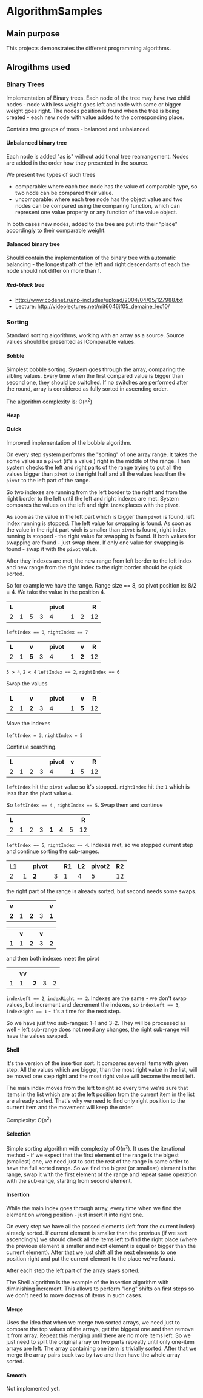 # AlgorithmSamples

## Main purpose

This projects demonstrates the different programming algorithms.

## Alrogithms used

### Binary Trees

Implementation of Binary trees.
Each node of the tree may have two child nodes - node with less weight goes left and
node with same or bigger weight goes right. The nodes position is found when the tree
is being created - each new node with value added to the corresponding place.

Contains two groups of trees - balanced and unbalanced. 

#### Unbalanced binary tree

Each node is added "as is" without additional tree rearrangement. Nodes are added in the order
how they presented in the source.

We present two types of such trees

- comparable: where each tree node has the  value of comparable type, so two node can be compared their value.
- uncomparable: where each tree node has the object value and two nodes can be compared
    using the comparing function, which can represent one value property or any function of
    the value object.

In both cases new nodes, added to the tree are put into their "place" accordingly
to their comparable weight.

#### Balanced binary tree

Should contain the implementation of the binary tree with automatic balancing - 
the longest path of the left and right descendants of each the node should not differ on
more than 1.

##### Red-black tree

- http://www.codenet.ru/np-includes/upload/2004/04/05/127988.txt
- Lecture: http://videolectures.net/mit6046jf05_demaine_lec10/


### Sorting

Standard sorting algorithms, working with an array as a source. Source values should be presented as
IComparable values.

#### Bobble

Simplest bobble sorting.
System goes through the array, comparing the sibling values. Every time when the first compared
value is bigger than second one, they should be switched. If no switches are performed after the
round, array is considered as fully sorted in ascending order.

The algorithm complexity is: O(n<sup>2</sup>)

#### Heap

#### Quick

Improved implementation of the bobble algorithm. 

On every step system performs the "sorting" of one array range. It takes the some value as a `pivot` (it's a value )
right in the middle of the range. Then system checks the left and right parts of the range trying to put all the
values bigger than `pivot` to the right half and all the values less than the `pivot` to the left part of the range.

So two indexes are running from the left border to the right and from the right border to the left until the left and 
right indexes are met. System compares the values on the left and right `index` places with the `pivot`. 

As soon as the value in the left part which is bigger than `pivot` is found, left index running is stopped. The 
left value for swapping is found. As soon as the value in the right part wich is smaller than `pivot` is
found, right index running is stopped - the right value for swapping is found. 
If both values for swapping are found - just swap them.
If only one value for swapping is found - swap it with the `pivot` value.

After they indexes are met, the new range from left border to the left index and new range from the right index
to the right border should be quick sorted.


So for example we have the range. 
Range size == 8, so pivot position is: 8/2 = 4. We take the value in the position 4.

<table>
<tr><th>L</th><th></th><th></th><th></th><th>pivot</th><th></th><th></th><th>R</th></tr>
<tr><td>2</td><td>1</td><td>5</td><td>3</td><td>4</td><td>1</td><td>2</td><td>12</td></tr>
</table>

`leftIndex == 0`, `rightIndex == 7`

<table>
<tr><th>L</th><th></th><th>v</th><th></th><th>pivot</th><th></th><th>v</th><th>R</th></tr>
<tr><td>2</td><td>1</td><td><strong>5</strong></td><td>3</td><td>4</td><td>1</td><td><strong>2</strong></td><td>12</td></tr>
</table>

`5 > 4`, `2 < 4`
`leftIndex == 2`, `rightIndex == 6`

Swap the values

<table>
<tr><th>L</th><th></th><th>v</th><th></th><th>pivot</th><th></th><th>v</th><th>R</th></tr>
<tr><td>2</td><td>1</td><td><strong>2</strong></td><td>3</td><td>4</td><td>1</td><td><strong>5</strong></td><td>12</td></tr>
</table>

Move the indexes

`leftIndex = 3`, `rightIndex = 5`

Continue searching.

<table>
<tr><th>L</th><th></th><th></th><th></th><th>pivot</th><th>v</th><th></th><th>R</th></tr>
<tr><td>2</td><td>1</td><td>2</td><td>3</td><td>4</td><td><strong>1</strong></td><td>5</td><td>12</td></tr>
</table>

`leftIndex` hit the `pivot` value so it's stopped.
`rightIndex` hit the `1` which is less than the pivot value `4`.

So `leftIndex == 4` , `rightIndex == 5`.
Swap them and continue

<table>
<tr><th>L</th><th></th><th></th><th></th><th></th><th></th><th></th><th>R</th></tr>
<tr><td>2</td><td>1</td><td>2</td><td>3</td><td><strong>1</strong></td><td><strong>4</strong></td><td>5</td><td>12</td></tr>
</table>

`leftIndex == 5`, `rightIndex == 4`. Indexes met, so we stopped current step and continue sorting the sub-ranges.

<table>
<tr><th>L1</th><th></th><th>pivot</th><th></th><th>R1</th><th>L2</th><th>pivot2</th><th>R2</th></tr>
<tr><td>2</td><td>1</td><td><strong>2</strong></td><td>3</td><td>1</td><td>4</td><td>5</td><td>12</td></tr>
</table>

the right part of the range is already sorted, but second needs some swaps.

<table>
<tr><th>v</th><th></th><th></th><th></th><th>v</th></tr>
<tr><td><strong>2</strong></td><td>1</td><td><strong>2</strong></td><td>3</td><td><strong>1</strong></td></tr>
</table>

<table>
<tr><th></th><th>v</th><th></th><th>v</th><th></th></tr>
<tr><td><strong>1</strong></td><td>1</td><td><strong>2</strong></td><td>3</td><td><strong>2</strong></td></tr>
</table>

and then both indexes meet the pivot

<table>
<tr><th></th><th>vv</th><th></th><th></th><th></th></tr>
<tr><td>1</td><td>1</td><td><strong>2</strong></td><td>3</td><td>2</td></tr>
</table>

`indexLeft == 2`, `indexRight == 2`. Indexes are the same - we don't swap values,  but increment and
decrement the indexes, so `indexLeft == 3`, `indexRight == 1` - it's a time for the next step.

So we have just two sub-ranges: 1-1 and 3-2. They will be processed as well - left sub-range does not need any
changes, the right sub-range will have the values swaped.

#### Shell

It's the version of the insertion sort. It compares several items with given step. All the values which are bigger, than
the most right value in the list, will be moved one step right and the most right value will become the most left.

The main index moves from the left to right so every time we're sure that items in the list which are  at the left
position from the current item in the list are already sorted. That's why we need to find only right position to the
current item and the movement will keep the order.

Complexity: O(n<sup>2</sup>)

#### Selection

Simple sorting algorithm with complexity of O(n<sup>2</sup>). It uses the iterational method - if we expect that
the first element of the range is the bigest (smallest) one, we need just to sort the rest of the range in same
order to have the full sorted range. So we find the bigest (or smallest) element in the range, swap it with the 
first element of the range and repeat same operation with the sub-range, starting from second element.

#### Insertion

While the main index goes through array, every time when we find the element on wrong position - just insert it into
right one.

On every step we have all the passed elements (left from the current index) already sorted. If current element is
smaller than the previous (if we sort ascendingly) we should check all the items left to find the right place (where
the previous element is smaller and next element is equal or bigger than the current element). After that we just shift
all the next elements to one position right and put the current element to the place we've found.

After each step the left part of the array stays sorted.

The Shell algorithm is the example of the insertion algorithm with diminishing increment. This allows to perform "long"
shifts on first steps so we don't need to move dozens of items in such cases.

#### Merge

Uses the idea that when we merge two sorted arrays, we need just to compare the top values of the arrays, get
the biggest one and then remove it from array. Repeat this merging until there are no more items left. So we just need
to split the original array on two parts repeatly until only one-item arrays are left. The array containing one item is
trivially sorted. After that we merge the array pairs back two by two and then have the whole array sorted.

#### Smooth

Not implemented yet.

